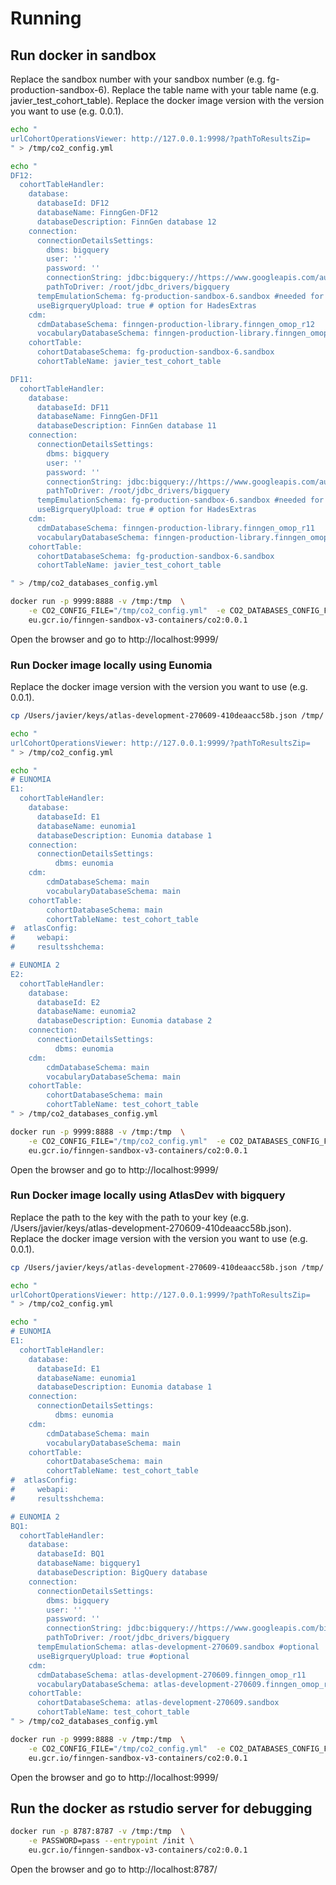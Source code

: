 

# Running

## Run docker in sandbox

Replace the sandbox number with your sandbox number (e.g. fg-production-sandbox-6). 
Replace the table name with your table name (e.g. javier_test_cohort_table).
Replace the docker image version with the version you want to use (e.g. 0.0.1).

```bash
echo "
urlCohortOperationsViewer: http://127.0.0.1:9998/?pathToResultsZip=
" > /tmp/co2_config.yml

echo "
DF12:
  cohortTableHandler:
    database:
      databaseId: DF12
      databaseName: FinngGen-DF12
      databaseDescription: FinnGen database 12
    connection:
      connectionDetailsSettings:
        dbms: bigquery
        user: ''
        password: ''
        connectionString: jdbc:bigquery://https://www.googleapis.com/auth/bigquery:433;ProjectId=fg-production-sandbox-6;OAuthType=3;Timeout=10000;
        pathToDriver: /root/jdbc_drivers/bigquery 
      tempEmulationSchema: fg-production-sandbox-6.sandbox #needed for creating tmp table in BigQuery
      useBigrqueryUpload: true # option for HadesExtras
    cdm:
      cdmDatabaseSchema: finngen-production-library.finngen_omop_r12
      vocabularyDatabaseSchema: finngen-production-library.finngen_omop_r12
    cohortTable:
      cohortDatabaseSchema: fg-production-sandbox-6.sandbox
      cohortTableName: javier_test_cohort_table

DF11:
  cohortTableHandler:
    database:
      databaseId: DF11
      databaseName: FinngGen-DF11
      databaseDescription: FinnGen database 11
    connection:
      connectionDetailsSettings:
        dbms: bigquery
        user: ''
        password: ''
        connectionString: jdbc:bigquery://https://www.googleapis.com/auth/bigquery:433;ProjectId=fg-production-sandbox-6;OAuthType=3;Timeout=10000;
        pathToDriver: /root/jdbc_drivers/bigquery 
      tempEmulationSchema: fg-production-sandbox-6.sandbox #needed for creating tmp table in BigQuery
      useBigrqueryUpload: true # option for HadesExtras
    cdm:
      cdmDatabaseSchema: finngen-production-library.finngen_omop_r11
      vocabularyDatabaseSchema: finngen-production-library.finngen_omop_r11
    cohortTable:
      cohortDatabaseSchema: fg-production-sandbox-6.sandbox
      cohortTableName: javier_test_cohort_table

" > /tmp/co2_databases_config.yml

docker run -p 9999:8888 -v /tmp:/tmp  \
    -e CO2_CONFIG_FILE="/tmp/co2_config.yml"  -e CO2_DATABASES_CONFIG_FILE="/tmp/co2_databases_config.yml" \
    eu.gcr.io/finngen-sandbox-v3-containers/co2:0.0.1

```

Open the browser and go to http://localhost:9999/


### Run Docker image locally using Eunomia
 
Replace the docker image version with the version you want to use (e.g. 0.0.1).


```bash
cp /Users/javier/keys/atlas-development-270609-410deaacc58b.json /tmp/

echo "
urlCohortOperationsViewer: http://127.0.0.1:9999/?pathToResultsZip=
" > /tmp/co2_config.yml

echo "
# EUNOMIA
E1:
  cohortTableHandler:
    database:
      databaseId: E1
      databaseName: eunomia1
      databaseDescription: Eunomia database 1
    connection:
      connectionDetailsSettings:
          dbms: eunomia
    cdm:
        cdmDatabaseSchema: main
        vocabularyDatabaseSchema: main
    cohortTable:
        cohortDatabaseSchema: main
        cohortTableName: test_cohort_table
#  atlasConfig:
#     webapi:
#     resultsshchema:

# EUNOMIA 2
E2:
  cohortTableHandler:
    database:
      databaseId: E2
      databaseName: eunomia2
      databaseDescription: Eunomia database 2
    connection:
      connectionDetailsSettings:
          dbms: eunomia
    cdm:
        cdmDatabaseSchema: main
        vocabularyDatabaseSchema: main
    cohortTable:
        cohortDatabaseSchema: main
        cohortTableName: test_cohort_table
" > /tmp/co2_databases_config.yml

docker run -p 9999:8888 -v /tmp:/tmp  \
    -e CO2_CONFIG_FILE="/tmp/co2_config.yml"  -e CO2_DATABASES_CONFIG_FILE="/tmp/co2_databases_config.yml" \
    eu.gcr.io/finngen-sandbox-v3-containers/co2:0.0.1

```
 

Open the browser and go to http://localhost:9999/


### Run Docker image locally using AtlasDev with bigquery

Replace the path to the key with the path to your key (e.g. /Users/javier/keys/atlas-development-270609-410deaacc58b.json).
Replace the docker image version with the version you want to use (e.g. 0.0.1).

```bash
cp /Users/javier/keys/atlas-development-270609-410deaacc58b.json /tmp/

echo "
urlCohortOperationsViewer: http://127.0.0.1:9999/?pathToResultsZip=
" > /tmp/co2_config.yml

echo "
# EUNOMIA
E1:
  cohortTableHandler:
    database:
      databaseId: E1
      databaseName: eunomia1
      databaseDescription: Eunomia database 1
    connection:
      connectionDetailsSettings:
          dbms: eunomia
    cdm:
        cdmDatabaseSchema: main
        vocabularyDatabaseSchema: main
    cohortTable:
        cohortDatabaseSchema: main
        cohortTableName: test_cohort_table
#  atlasConfig:
#     webapi:
#     resultsshchema:

# EUNOMIA 2
BQ1:
  cohortTableHandler:
    database:
      databaseId: BQ1
      databaseName: bigquery1
      databaseDescription: BigQuery database
    connection:
      connectionDetailsSettings:
        dbms: bigquery
        user: ''
        password: ''
        connectionString: jdbc:bigquery://https://www.googleapis.com/bigquery/v2:443;ProjectId=atlas-development-270609;OAuthType=0;OAuthServiceAcctEmail=146473670970-compute@developer.gserviceaccount.com;OAuthPvtKeyPath=/tmp/atlas-development-270609-410deaacc58b.json;Timeout=100000;
        pathToDriver: /root/jdbc_drivers/bigquery 
      tempEmulationSchema: atlas-development-270609.sandbox #optional
      useBigrqueryUpload: true #optional
    cdm:
      cdmDatabaseSchema: atlas-development-270609.finngen_omop_r11
      vocabularyDatabaseSchema: atlas-development-270609.finngen_omop_r11
    cohortTable:
      cohortDatabaseSchema: atlas-development-270609.sandbox
      cohortTableName: test_cohort_table
" > /tmp/co2_databases_config.yml

docker run -p 9999:8888 -v /tmp:/tmp  \
    -e CO2_CONFIG_FILE="/tmp/co2_config.yml"  -e CO2_DATABASES_CONFIG_FILE="/tmp/co2_databases_config.yml" \
    eu.gcr.io/finngen-sandbox-v3-containers/co2:0.0.1

```

Open the browser and go to http://localhost:9999/


## Run the docker as rstudio server for debugging 

```bash
docker run -p 8787:8787 -v /tmp:/tmp  \
    -e PASSWORD=pass --entrypoint /init \
    eu.gcr.io/finngen-sandbox-v3-containers/co2:0.0.1
```

Open the browser and go to http://localhost:8787/